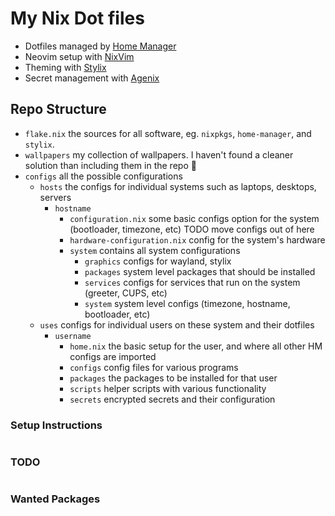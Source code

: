 # My Nix Dot files

* Dotfiles managed by [Home Manager](https://nixos.wiki/wiki/Home_Manager)
* Neovim setup with [NixVim](https://github.com/nix-community/nixvim)
* Theming with [Stylix](https://github.com/danth/stylix)
* Secret management with [Agenix](https://github.com/ryantm/agenix)

## Repo Structure

* `flake.nix` the sources for all software, eg. `nixpkgs`, `home-manager`, and `stylix`.
* `wallpapers` my collection of wallpapers. I haven't found a cleaner solution than including them in the repo 🤷
* `configs` all the possible configurations
    * `hosts` the configs for individual systems such as laptops, desktops, servers
        * `hostname`
            * `configuration.nix` some basic configs option for the system (bootloader, timezone, etc) TODO move configs out of here
            * `hardware-configuration.nix` config for the system's hardware
            * `system` contains all system configurations
                * `graphics` configs for wayland, stylix
                * `packages` system level packages that should be installed
                * `services` configs for services that run on the system (greeter, CUPS, etc)
                * `system` system level configs (timezone, hostname, bootloader, etc)
    * `uses` configs for individual users on these system and their dotfiles
        * `username`
            * `home.nix` the basic setup for the user, and where all other HM configs are imported
            * `configs` config files for various programs
            * `packages` the packages to be installed for that user
            * `scripts` helper scripts with various functionality
            * `secrets` encrypted secrets and their configuration


<details>

<summary style="display:inline;"><h3>Setup Instructions</h3></summary>

## Home manager

`nix run #.homeConfigurations.gideon.activationPackage`

## SSH

to switch this repo over to SSH to push any changes and be authed
SSH keys must exist

`git remote set-url origin github:gideonwolfe/nix`

</details>

<details>

<summary style="display:inline;"><h3>TODO</h3></summary>

## Initial steps required for setup
* Calendars and Contacts
    * `vdirsyncer discover calendar_gmail` to initialize auth to vdirsyncer
    * `vdirsyncer discover contacts_gmail` to initialize auth to vdirsyncer
    * there's a couple things you have to agree too, like creating the local calendar files, how to automate this?

* Set up browser plugins
    * ~/.config/darkreader/darkreader.json needs to be manually imported via darkreader settings (FF and Chromium)
    * New Tab Override (FF) and New Tab URL (Chromium) needs to be set to point at http://localhost:9876

* Discord
    * Vesktop has to be launched for a first time setup
    * You have to select "Stylix" theme in "Theme" settings page
    * Can I force enable this through settings.json? Maybe use JQ
    * Login

* KDE Connect
    * Add your device

* Signal Desktop
    * Verify/add device

## Nixvim

* `lualine` config not advanced enough for me to inject mode formatting function
    * I checked in matrix and they want to fix/update this

## Vesktop

* Find way to automate plugin installation (in settings.json) but there are "stateful" lines in that file, how to programatically chnge? JQ?
* Find a way to automate theme selection to stylix (settings.json)
* change the color values in top level settings.json for splash screen, it doesn't use hex though

## Real Time Audio (for music production)

    https://github.com/musnix/musnix

## Add theme to cli-visualizer

command is `vis`, takes a config file with a theme 

https://github.com/dpayne/cli-visualizer?tab=readme-ov-file#configuration

## Add custom icons of some sort

## Change workspace icon when new window opened

like if I click a link and it opens a tab in FF in another workspace, that workspace icon should get a highlight.
I think its called urgent or something

## Add theme to audacity
    
seems to have a "Custom" option for theme

## Configure spicetify

https://github.com/the-argus/spicetify-nix lets you specify custom colors in nix
Already installed this, works well with preset themes. Now need to make a stylix theme


## Hardware only stuff (can't really config in VM)

* Multi monitor outputs
* Bluetooth (should be configured already)
* Virtual machines (should be configured already)
* Backlight control (already have module but need to test)
* Hibernation/sleep

## Seahorse won't import SSH key

```
Could not display “<key_name>”
Reason:	Unrecognized or unsupported data.
```

is it because the keys aren't in `.ssh`? I don't think that's been an issue before

## Emoji fonts rendering as colored emoji

I have emoji font specified in `stylix` as `Symbola`, and `fonts.fontconfig.defaultFonts.emoji = ["Symbola"]`

I have `symbola` and `noto-fonts-monochrome-emoji` installed, which both seem to be showing in `gucharmap`

It's just not changing the system emoji font :(

## Qt Theming

Ongoing discussion on Stylix github, how to access these new features?

https://github.com/danth/stylix/pull/367

## Build UI Elements

### Window switcher

to switch between windows on all workspaces

### Fancy logout/shortcut/power menu

on old system it was build with rofi, but this will change

### Set up Hyprland

hard to do in a VM since it runs like shite

### Improve waybar media playing module

maybe this third party one https://github.com/raffaem/waybar-mediaplayer
or just hack on it

### Add waybar desktop notification toggle 

maybe adapt https://github.com/vkraven/swankybar to toggle notifications instead of adaptive sync

## Misc

* `cava` continues to hear audio even when system vol is muted

</details>


<details>

<summary style="display:inline;"><h3>Wanted Packages</h3></summary>

* https://github.com/joouha/euporie - TUI Jupyter notebooks
* https://github.com/Julien-cpsn/ATAC - TUI API Client (like postman)
* https://github.com/cyring/CoreFreq - CPU monitoring module
* https://github.com/tconbeer/harlequin - TUI Database IDE
* https://github.com/dewberryants/asciiMol - TUI molecular viewer
* https://github.com/darrenburns/elia - TUI for LLMs
* https://github.com/nadrad/h-m-m - TUI for making mind maps
* https://github.com/Chleba/netscanner - TUI for scanning networks


</details>
